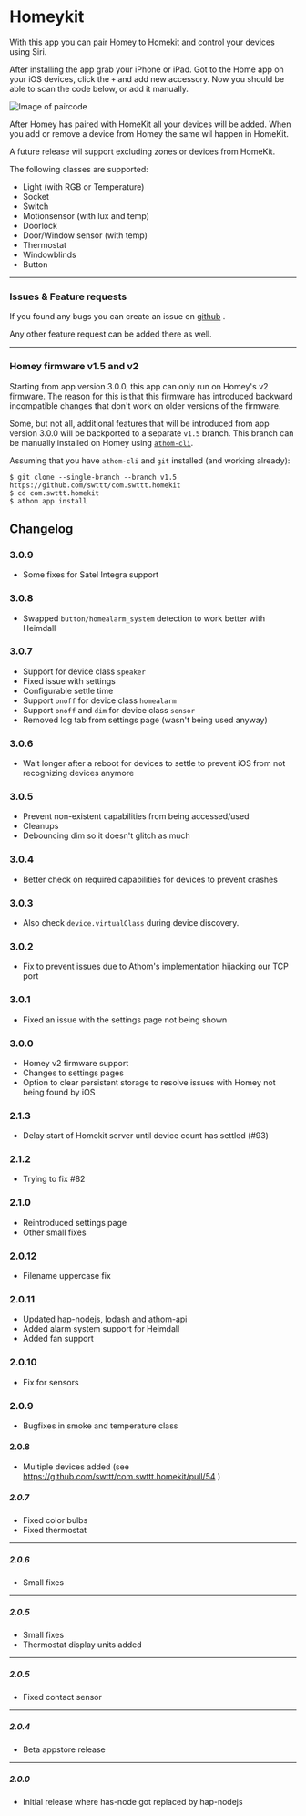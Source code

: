 # Homeykit

With this app you can pair Homey to Homekit and control your devices using Siri.

After installing the app grab your iPhone or iPad.
Got to the Home app on your iOS devices, click the `+` and add new accessory.
Now you should be able to scan the code below, or add it manually.

![Image of paircode](https://github.com/swttt/com.swttt.homekit/raw/master/code.png)

After Homey has paired with HomeKit all your devices will be added. When you add or remove a device from Homey the same wil happen in HomeKit.

A future release wil support excluding zones or devices from HomeKit.

The following classes are supported:
- Light (with RGB or Temperature)
- Socket
- Switch
- Motionsensor (with lux and temp)
- Doorlock
- Door/Window sensor (with temp)
- Thermostat
- Windowblinds
- Button

---

### Issues & Feature requests

If you found any bugs you can create an issue on [github](https://github.com/swttt/com.swttt.homekit) .

Any other feature request can be added there as well.

---

### Homey firmware v1.5 and v2

Starting from app version 3.0.0, this app can only run on Homey's v2 firmware. The reason for this is that this firmware has introduced backward incompatible changes that don't work on older versions of the firmware.

Some, but not all, additional features that will be introduced from app version 3.0.0 will be backported to a separate `v1.5` branch. This branch can be manually installed on Homey using [`athom-cli`](https://www.npmjs.com/package/athom-cli).

Assuming that you have `athom-cli` and `git` installed (and working already):

```
$ git clone --single-branch --branch v1.5 https://github.com/swttt/com.swttt.homekit
$ cd com.swttt.homekit
$ athom app install
```

## Changelog

### 3.0.9

- Some fixes for Satel Integra support

### 3.0.8

- Swapped `button/homealarm_system` detection to work better with Heimdall

### 3.0.7

- Support for device class `speaker`
- Fixed issue with settings
- Configurable settle time
- Support `onoff` for device class `homealarm`
- Support `onoff` and `dim` for device class `sensor`
- Removed log tab from settings page (wasn't being used anyway)

### 3.0.6

- Wait longer after a reboot for devices to settle to prevent iOS from not recognizing devices anymore

### 3.0.5

- Prevent non-existent capabilities from being accessed/used
- Cleanups
- Debouncing dim so it doesn't glitch as much

### 3.0.4

- Better check on required capabilities for devices to prevent crashes

### 3.0.3

- Also check `device.virtualClass` during device discovery.

### 3.0.2

- Fix to prevent issues due to Athom's implementation hijacking our TCP port

### 3.0.1

- Fixed an issue with the settings page not being shown

### 3.0.0

- Homey v2 firmware support
- Changes to settings pages
- Option to clear persistent storage to resolve issues with Homey not being found by iOS

### 2.1.3

- Delay start of Homekit server until device count has settled (#93)

### 2.1.2
- Trying to fix #82

### 2.1.0
- Reintroduced settings page
- Other small fixes

### 2.0.12
- Filename uppercase fix

### 2.0.11
- Updated hap-nodejs, lodash and athom-api
- Added alarm system support for Heimdall
- Added fan support

### 2.0.10
- Fix for sensors

### 2.0.9
- Bugfixes in smoke and temperature class

#### 2.0.8
- Multiple devices added (see https://github.com/swttt/com.swttt.homekit/pull/54 )

##### 2.0.7
- Fixed color bulbs
- Fixed thermostat

---

##### 2.0.6
- Small fixes

---

##### 2.0.5
- Small fixes
- Thermostat display units added

---

##### 2.0.5
- Fixed contact sensor

---

##### 2.0.4
- Beta appstore release

---

##### 2.0.0
- Initial release where has-node got replaced by hap-nodejs
